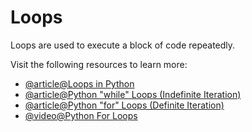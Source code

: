 # Loops

Loops are used to execute a block of code repeatedly.

Visit the following resources to learn more:

- [@article@Loops in Python](https://www.geeksforgeeks.org/loops-in-python/)
- [@article@Python "while" Loops (Indefinite Iteration)](https://realpython.com/python-while-loop/)
- [@article@Python "for" Loops (Definite Iteration)](https://realpython.com/python-for-loop/#the-guts-of-the-python-for-loop)
- [@video@Python For Loops](https://www.youtube.com/watch?v=KWgYha0clzw)
